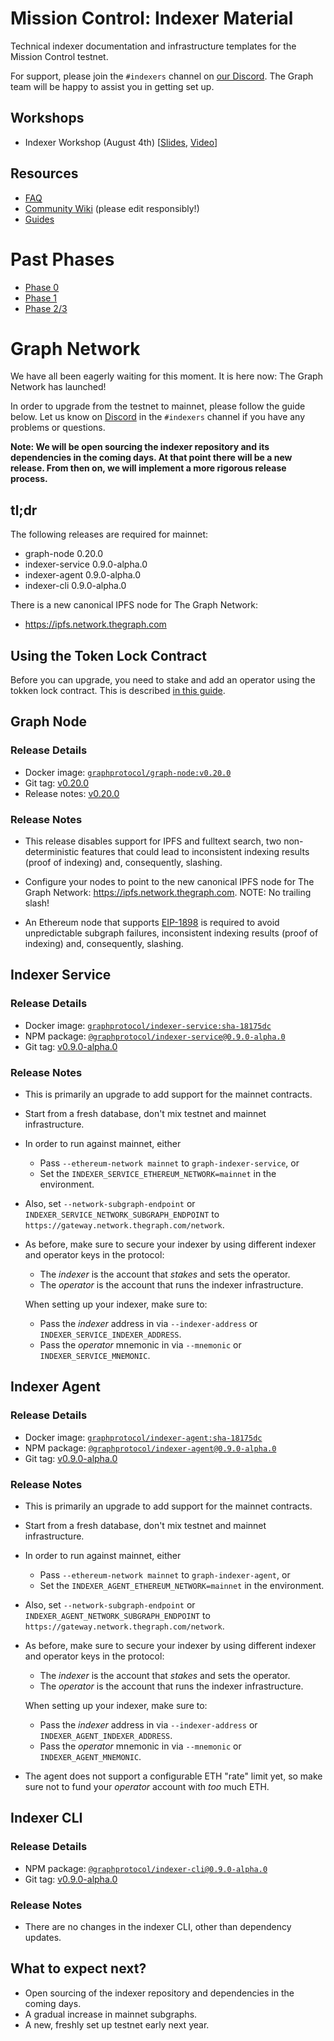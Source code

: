 # Mission Control: Indexer Material

Technical indexer documentation and infrastructure templates for the Mission Control testnet.

For support, please join the `#indexers` channel on [our
Discord](https://thegraph.com/discord). The Graph team will be happy to
assist you in getting set up.

## Workshops

- Indexer Workshop (August 4th) [[Slides](./files/indexer-workshop.pdf), [Video](https://www.youtube.com/watch?v=zRiJ_Q3EPH8)]

## Resources

- [FAQ](./faq.md)
- [Community Wiki](https://github.com/graphprotocol/mission-control-indexer/wiki) (please edit responsibly!)
- [Guides](./guides/README.md)

# Past Phases

- [Phase 0](phases/phase0.md)
- [Phase 1](phases/phase1.md)
- [Phase 2/3](phases/phase2.md)

# Graph Network

We have all been eagerly waiting for this moment. It is here now: The Graph
Network has launched!

In order to upgrade from the testnet to mainnet, please follow the guide
below. Let us know on [Discord](https://thegraph.com/discord) in the
`#indexers` channel if you have any problems or questions.

**Note: We will be open sourcing the indexer repository and its dependencies in the coming days. At that point there will be a new release. From then on, we will implement a more rigorous release process.**

## tl;dr

The following releases are required for mainnet:

- graph-node 0.20.0
- indexer-service 0.9.0-alpha.0
- indexer-agent 0.9.0-alpha.0
- indexer-cli 0.9.0-alpha.0

There is a new canonical IPFS node for The Graph Network:

* https://ipfs.network.thegraph.com

## Using the Token Lock Contract

Before you can upgrade, you need to stake and add an operator using the tokken lock contract. This is described [in this guide](https://www.notion.so/Graph-Network-Token-Lock-Contract-Guide-30992eea5f4b47c8b4c6ff7a9bc56a41).

## Graph Node

### Release Details

- Docker image: [`graphprotocol/graph-node:v0.20.0`](https://hub.docker.com/layers/graphprotocol/graph-node/v0.20.0/images/sha256-7684c4076e5ea91578bd2ff8bad659071e0f6923065632ae4a1166bff4ff8ee5?context=explore)
- Git tag: [v0.20.0](https://github.com/graphprotocol/graph-node/releases/tag/v0.20.0)
- Release notes: [v0.20.0](https://github.com/graphprotocol/graph-node/blob/master/NEWS.md#020)

### Release Notes

- This release disables support for IPFS and fulltext search, two
  non-deterministic features that could lead to inconsistent indexing results
  (proof of indexing) and, consequently, slashing.

- Configure your nodes to point to the new canonical IPFS node for The Graph
  Network: https://ipfs.network.thegraph.com. NOTE: No trailing slash!

- An Ethereum node that supports
  [EIP-1898](https://eips.ethereum.org/EIPS/eip-1898) is required to avoid
  unpredictable subgraph failures, inconsistent indexing results (proof of
  indexing) and, consequently, slashing.

## Indexer Service

### Release Details

- Docker image: [`graphprotocol/indexer-service:sha-18175dc`](https://hub.docker.com/layers/graphprotocol/indexer-service/sha-18175dc/images/sha256-74661782cb829e8d0dd5bb9cd1d8a383d11eefa85bd0d28c7657968b91ea0b34?context=explore)
- NPM package: [`@graphprotocol/indexer-service@0.9.0-alpha.0`](https://testnet.thegraph.com/npm-registry/-/web/detail/@graphprotocol/indexer-service/v/0.9.0-alpha.0)
- Git tag: [v0.9.0-alpha.0](https://github.com/graphprotocol/indexer/releases/tag/v0.9.0-alpha.0)

### Release Notes

- This is primarily an upgrade to add support for the mainnet contracts.

- Start from a fresh database, don't mix testnet and mainnet infrastructure.

- In order to run against mainnet, either
  - Pass `--ethereum-network mainnet` to `graph-indexer-service`, or
  - Set the `INDEXER_SERVICE_ETHEREUM_NETWORK=mainnet` in the environment.

- Also, set `--network-subgraph-endpoint` or
  `INDEXER_SERVICE_NETWORK_SUBGRAPH_ENDPOINT` to
  `https://gateway.network.thegraph.com/network`.

- As before, make sure to secure your indexer by using different indexer and
  operator keys in the protocol:

  - The _indexer_ is the account that _stakes_ and sets the operator.
  - The _operator_ is the account that runs the indexer infrastructure.

  When setting up your indexer, make sure to:

  - Pass the _indexer_ address in via `--indexer-address` or `INDEXER_SERVICE_INDEXER_ADDRESS`.
  - Pass the _operator_ mnemonic in via `--mnemonic` or `INDEXER_SERVICE_MNEMONIC`.

## Indexer Agent

### Release Details

- Docker image: [`graphprotocol/indexer-agent:sha-18175dc`](https://hub.docker.com/layers/130593309/graphprotocol/indexer-agent/sha-18175dc/images/sha256-3aa5f96454ebfc879fe4188a3ee05fef3813475cae2e455ff37c4b98fa770de6?context=explore)
- NPM package: [`@graphprotocol/indexer-agent@0.9.0-alpha.0`](https://testnet.thegraph.com/npm-registry/-/web/detail/@graphprotocol/indexer-agent/v/0.9.0-alpha.0)
- Git tag: [v0.9.0-alpha.0](https://github.com/graphprotocol/indexer/releases/tag/v0.9.0-alpha.0)

### Release Notes

- This is primarily an upgrade to add support for the mainnet contracts.

- Start from a fresh database, don't mix testnet and mainnet infrastructure.

- In order to run against mainnet, either
  - Pass `--ethereum-network mainnet` to `graph-indexer-agent`, or
  - Set the `INDEXER_AGENT_ETHEREUM_NETWORK=mainnet` in the environment.

- Also, set `--network-subgraph-endpoint` or
  `INDEXER_AGENT_NETWORK_SUBGRAPH_ENDPOINT` to
  `https://gateway.network.thegraph.com/network`.

- As before, make sure to secure your indexer by using different indexer and
  operator keys in the protocol:

  - The _indexer_ is the account that _stakes_ and sets the operator.
  - The _operator_ is the account that runs the indexer infrastructure.

  When setting up your indexer, make sure to:

  - Pass the _indexer_ address in via `--indexer-address` or `INDEXER_AGENT_INDEXER_ADDRESS`.
  - Pass the _operator_ mnemonic in via `--mnemonic` or `INDEXER_AGENT_MNEMONIC`.

- The agent does not support a configurable ETH "rate" limit yet, so
  make sure not to fund your _operator_ account with _too_ much ETH.

## Indexer CLI

### Release Details

- NPM package: [`@graphprotocol/indexer-cli@0.9.0-alpha.0`](https://testnet.thegraph.com/npm-registry/-/web/detail/@graphprotocol/indexer-cli/v/0.9.0-alpha.0)
- Git tag: [v0.9.0-alpha.0](https://github.com/graphprotocol/indexer/releases/tag/v0.9.0-alpha.0)

### Release Notes

- There are no changes in the indexer CLI, other than dependency updates.

## What to expect next?

- Open sourcing of the indexer repository and dependencies in the coming days.
- A gradual increase in mainnet subgraphs.
- A new, freshly set up testnet early next year.